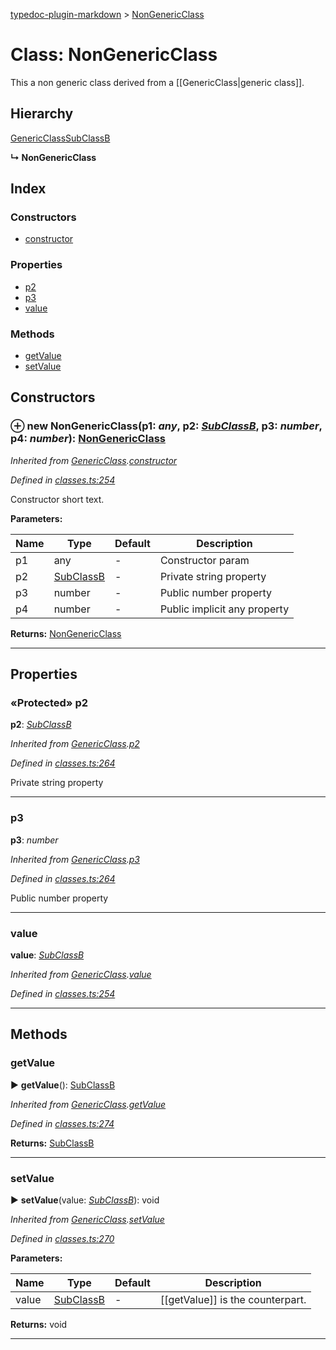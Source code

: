 [typedoc-plugin-markdown](../index.md) > [NonGenericClass](../classes/nongenericclass.md)



# Class: NonGenericClass


This a non generic class derived from a [[GenericClass|generic class]].

## Hierarchy


 [GenericClass](genericclass.md)[SubClassB](subclassb.md)

**↳ NonGenericClass**







## Index

### Constructors

* [constructor](nongenericclass.md#constructor)


### Properties

* [p2](nongenericclass.md#p2)
* [p3](nongenericclass.md#p3)
* [value](nongenericclass.md#value)


### Methods

* [getValue](nongenericclass.md#getvalue)
* [setValue](nongenericclass.md#setvalue)



## Constructors
<a id="constructor"></a>


### ⊕ **new NonGenericClass**(p1: *any*, p2: *[SubClassB](subclassb.md)*, p3: *number*, p4: *number*): [NonGenericClass](nongenericclass.md)


*Inherited from [GenericClass](genericclass.md).[constructor](genericclass.md#constructor)*

*Defined in [classes.ts:254](https://github.com/tgreyuk/typedoc-plugin-markdown/blob/master/tests/src/classes.ts#L254)*

Constructor short text.


**Parameters:**

| Name  | Type                | Default | Description  |
| ------ | ------------------- | ------------ | ------------ |
| p1  | any | - | Constructor param |
| p2  | [SubClassB](subclassb.md) | - | Private string property |
| p3  | number | - | Public number property |
| p4  | number | - | Public implicit any property |





**Returns:** [NonGenericClass](nongenericclass.md)

---


## Properties
<a id="p2"></a>

### «Protected» p2

**p2**:  *[SubClassB](subclassb.md)* 

*Inherited from [GenericClass](genericclass.md).[p2](genericclass.md#p2)*

*Defined in [classes.ts:264](https://github.com/tgreyuk/typedoc-plugin-markdown/blob/master/tests/src/classes.ts#L264)*


Private string property




___

<a id="p3"></a>

###  p3

**p3**:  *number* 

*Inherited from [GenericClass](genericclass.md).[p3](genericclass.md#p3)*

*Defined in [classes.ts:264](https://github.com/tgreyuk/typedoc-plugin-markdown/blob/master/tests/src/classes.ts#L264)*


Public number property




___

<a id="value"></a>

###  value

**value**:  *[SubClassB](subclassb.md)* 

*Inherited from [GenericClass](genericclass.md).[value](genericclass.md#value)*

*Defined in [classes.ts:254](https://github.com/tgreyuk/typedoc-plugin-markdown/blob/master/tests/src/classes.ts#L254)*




___


## Methods
<a id="getvalue"></a>

###  getValue

► **getValue**(): [SubClassB](subclassb.md)



*Inherited from [GenericClass](genericclass.md).[getValue](genericclass.md#getvalue)*

*Defined in [classes.ts:274](https://github.com/tgreyuk/typedoc-plugin-markdown/blob/master/tests/src/classes.ts#L274)*



**Returns:** [SubClassB](subclassb.md)





___

<a id="setvalue"></a>

###  setValue

► **setValue**(value: *[SubClassB](subclassb.md)*): void



*Inherited from [GenericClass](genericclass.md).[setValue](genericclass.md#setvalue)*

*Defined in [classes.ts:270](https://github.com/tgreyuk/typedoc-plugin-markdown/blob/master/tests/src/classes.ts#L270)*


**Parameters:**

| Name  | Type                | Default | Description  |
| ------ | ------------------- | ------------ | ------------ |
| value  | [SubClassB](subclassb.md) | - | [[getValue]] is the counterpart. |





**Returns:** void





___


